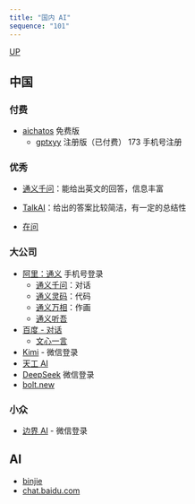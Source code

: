 ```yaml
---
title: "国内 AI"
sequence: "101"
---
```


[UP](/res/res-index.html)


## 中国



### 付费

- [aichatos](https://chat18.aichatos8.com/) 免费版
    - [gptxyy](https://x.aichatos8.com) 注册版（已付费） 173 手机号注册

### 优秀

- [通义千问](https://tongyi.aliyun.com/qianwen/)：能给出英文的回答，信息丰富
- [TalkAI](https://talkai.info/chat/)：给出的答案比较简洁，有一定的总结性

- [在问](https://zaiwen.xueban.org.cn)

### 大公司

- [阿里：通义](https://tongyi.aliyun.com/) 手机号登录
    - [通义千问](https://tongyi.aliyun.com/qianwen/)：对话
    - [通义灵码](https://tongyi.aliyun.com/lingma)：代码
    - [通义万相](https://tongyi.aliyun.com/wanxiang/)：作画
    - [通义听吾](https://tingwu.aliyun.com/)
- [百度 - 对话](https://chat.baidu.com/)
    - [文心一言](https://yiyan.baidu.com/)
- [Kimi](https://kimi.moonshot.cn/) - 微信登录
- [天工 AI](https://www.tiangong.cn/)
- [DeepSeek](https://chat.deepseek.com/) 微信登录
- [bolt.new](https://bolt.new/)

### 小众

- [边界 AI](https://www.yyai8.com/) - 微信登录





## AI

- [binjie](https://chat18.aichatos.xyz/)
- [chat.baidu.com](https://chat.baidu.com/)
